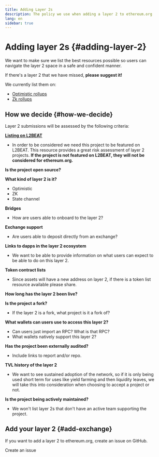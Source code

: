 ```yaml
---
title: Adding Layer 2s
description: The policy we use when adding a layer 2 to ethereum.org
lang: en
sidebar: true
---
```


# Adding layer 2s {#adding-layer-2}

We want to make sure we list the best resources possible so users can navigate the layer 2 space in a safe and confident manner.

If there's a layer 2 that we have missed, **please suggest it!**

We currently list them on:

- [Optimistic rollups](/developers/docs/scaling/optimistic-rollups/)
- [Zk rollups](/developers/docs/scaling/zk-rollups/)
<!-- TODO: Add layer-2 page -->

## How we decide {#how-we-decide}

Layer 2 submissions will be assessed by the following criteria:

**[Listing on L2BEAT](https://l2beat.com)**

- In order to be considered we need this project to be featured on L2BEAT. This resource provides a great risk assessment of layer 2 projects. **If the project is not featured on L2BEAT, they will not be considered for ethereum.org.**

**Is the project open source?**

**What kind of layer 2 is it?**

- Optimistic
- ZK
- State channel

**Bridges**

- How are users able to onboard to the layer 2?

**Exchange support**

- Are users able to deposit directly from an exchange?

**Links to dapps in the layer 2 ecosystem**

- We want to be able to provide information on what users can expect to be able to do on this layer 2.

**Token contract lists**

- Since assets will have a new address on layer 2, if there is a token list resource available please share.

**How long has the layer 2 been live?**

**Is the project a fork?**

- If the layer 2 is a fork, what project is it a fork of?

**What wallets can users use to access this layer 2?**

- Can users just import an RPC? What is that RPC?
- What wallets natively support this layer 2?

**Has the project been externally audited?**

- Include links to report and/or repo.

**TVL history of the layer 2**

- We want to see sustained adoption of the network, so if it is only being used short term for uses like yield farming and then liquidity leaves, we will take this into consideration when choosing to accept a project or not.

**Is the project being actively maintained?**

- We won't list layer 2s that don't have an active team supporting the project.

## Add your layer 2 {#add-exchange}

If you want to add a layer 2 to ethereum.org, create an issue on GitHub.

<ButtonLink to="https://github.com/ethereum/ethereum-org-website/issues/new?&template=suggest_layer2.md">
  Create an issue
</ButtonLink>
